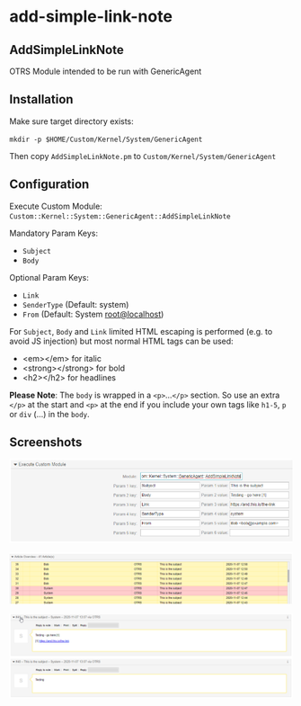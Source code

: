 # add-simple-link-note

## AddSimpleLinkNote

OTRS Module intended to be run with GenericAgent

## Installation

Make sure target directory exists:

`mkdir -p $HOME/Custom/Kernel/System/GenericAgent`

Then copy `AddSimpleLinkNote.pm` to `Custom/Kernel/System/GenericAgent`

## Configuration

Execute Custom Module: `Custom::Kernel::System::GenericAgent::AddSimpleLinkNote`

Mandatory Param Keys:

* `Subject`
* `Body`

Optional Param Keys:

* `Link`
* `SenderType` (Default: system)
* `From` (Default: System <root@localhost>)


For `Subject`, `Body` and `Link` limited HTML escaping is performed (e.g. to avoid JS 
injection) but most normal HTML tags can be used:

* \<em>\</em> for italic
* \<strong>\</strong> for bold
* \<h2>\</h2> for headlines

**Please Note**: The `body` is wrapped in a `<p>`...`</p>` section. So use an extra 
`</p>` at the start and `<p>` at the end if you include your own tags like `h1-5`, `p` 
or `div` (...) in the `body`. 


## Screenshots

![GenericAgentView](img/GenericAgentView.png)

![ArticleView](img/ArticleView.png)

![NoteView](img/NoteView.png)